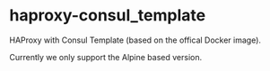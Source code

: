 # haproxy-consul_template
HAProxy with Consul Template (based on the offical Docker image).

Currently we only support the Alpine based version.
